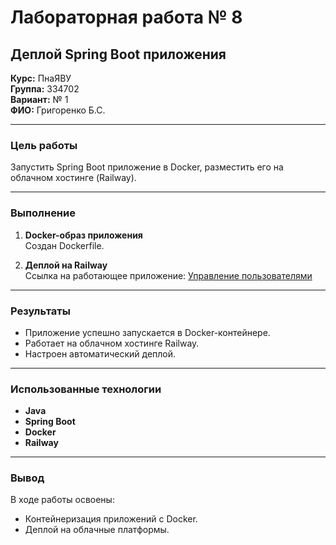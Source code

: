 # Лабораторная работа № 8

## Деплой Spring Boot приложения

**Курс:** ПнаЯВУ  
**Группа:** 334702  
**Вариант:** № 1  
**ФИО:** Григоренко Б.С.

---

### Цель работы
Запустить Spring Boot приложение в Docker, разместить его на облачном хостинге (Railway).

---

### Выполнение

1. **Docker-образ приложения**  
   Создан Dockerfile.

2. **Деплой на Railway**  
   Ссылка на работающее приложение: [Управление пользователями](https://labsspring4sem-production.up.railway.app/)

---

### Результаты
- Приложение успешно запускается в Docker-контейнере.
- Работает на облачном хостинге Railway.
- Настроен автоматический деплой.

---

### Использованные технологии
- **Java**
- **Spring Boot**
- **Docker**
- **Railway**

---

### Вывод
В ходе работы освоены:
- Контейнеризация приложений с Docker.
- Деплой на облачные платформы.
